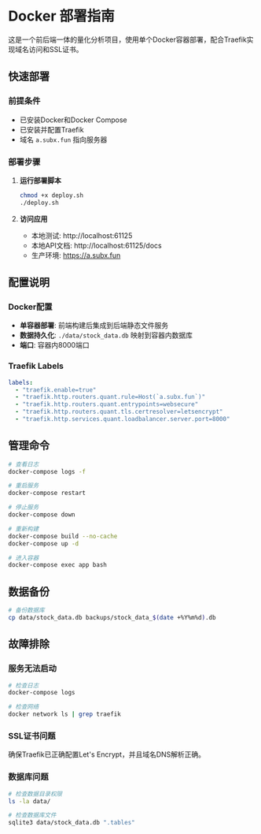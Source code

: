 # Docker 部署指南

这是一个前后端一体的量化分析项目，使用单个Docker容器部署，配合Traefik实现域名访问和SSL证书。

## 快速部署

### 前提条件
- 已安装Docker和Docker Compose
- 已安装并配置Traefik
- 域名 `a.subx.fun` 指向服务器

### 部署步骤

1. **运行部署脚本**
   ```bash
   chmod +x deploy.sh
   ./deploy.sh
   ```

2. **访问应用**
   - 本地测试: http://localhost:61125
   - 本地API文档: http://localhost:61125/docs
   - 生产环境: https://a.subx.fun

## 配置说明

### Docker配置
- **单容器部署**: 前端构建后集成到后端静态文件服务
- **数据持久化**: `./data/stock_data.db` 映射到容器内数据库
- **端口**: 容器内8000端口

### Traefik Labels
```yaml
labels:
  - "traefik.enable=true"
  - "traefik.http.routers.quant.rule=Host(`a.subx.fun`)"
  - "traefik.http.routers.quant.entrypoints=websecure"
  - "traefik.http.routers.quant.tls.certresolver=letsencrypt"
  - "traefik.http.services.quant.loadbalancer.server.port=8000"
```

## 管理命令

```bash
# 查看日志
docker-compose logs -f

# 重启服务
docker-compose restart

# 停止服务
docker-compose down

# 重新构建
docker-compose build --no-cache
docker-compose up -d

# 进入容器
docker-compose exec app bash
```

## 数据备份

```bash
# 备份数据库
cp data/stock_data.db backups/stock_data_$(date +%Y%m%d).db
```

## 故障排除

### 服务无法启动
```bash
# 检查日志
docker-compose logs

# 检查网络
docker network ls | grep traefik
```

### SSL证书问题
确保Traefik已正确配置Let's Encrypt，并且域名DNS解析正确。

### 数据库问题
```bash
# 检查数据目录权限
ls -la data/

# 检查数据库文件
sqlite3 data/stock_data.db ".tables"
```